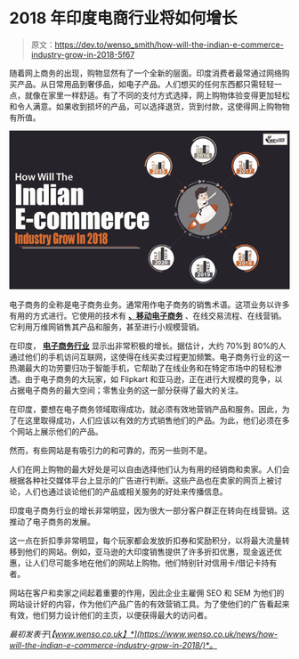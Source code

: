 # 2018 年印度电商行业将如何增长

> 原文：<https://dev.to/wenso_smith/how-will-the-indian-e-commerce-industry-grow-in-2018-5f67>

随着网上商务的出现，购物显然有了一个全新的层面。印度消费者最常通过网络购买产品。从日常用品到奢侈品，如电子产品。人们想买的任何东西都只需轻轻一点，就像在家里一样舒适。有了不同的支付方式选择，网上购物体验变得更加轻松和令人满意。如果收到损坏的产品，可以选择退货，货到付款，这使得网上购物物有所值。

[![](img/90c28f4b63411b89acf42a99e00f3691.png)](https://res.cloudinary.com/practicaldev/image/fetch/s--qd-9cRoX--/c_limit%2Cf_auto%2Cfl_progressive%2Cq_auto%2Cw_880/https://cdn-images-1.medium.com/max/639/0%2ASY2ygLfulWR4Ar2Z.jpg)

电子商务的全称是电子商务业务。通常用作电子商务的销售术语。这项业务以许多有用的方式进行。它使用的技术有 [**、移动电子商务**](https://www.wenso.co.uk/news/the-future-of-mobility-in-the-ecommerce-industry/) 、在线交易流程、在线营销。它利用万维网销售其产品和服务，甚至进行小规模营销。

在印度， [**电子商务行业**](https://www.wenso.co.uk/it-services/e-commerce/) 显示出非常积极的增长。据估计，大约 70%到 80%的人通过他们的手机访问互联网，这使得在线买卖过程更加频繁。电子商务行业的这一热潮最大的功劳要归功于智能手机，它帮助了在线业务和在特定市场中的轻松渗透。由于电子商务的大玩家，如 Flipkart 和亚马逊，正在进行大规模的竞争，以占据电子商务的最大空间；零售业务的这一部分获得了最大的关注。

在印度，要想在电子商务领域取得成功，就必须有效地营销产品和服务。因此，为了在这里取得成功，人们应该以有效的方式销售他们的产品。为此，他们必须在多个网站上展示他们的产品。

然而，有些网站是有吸引力的和可靠的，而另一些则不是。

人们在网上购物的最大好处是可以自由选择他们认为有用的经销商和卖家。人们会根据各种社交媒体平台上显示的广告进行判断。这些产品也在卖家的网页上被讨论，人们也通过谈论他们的产品或相关服务的好处来传播信息。

印度电子商务行业的增长非常明显，因为很大一部分客户群正在转向在线营销。这推动了电子商务的发展。

这一点在折扣季非常明显，每个玩家都会发放折扣券和奖励积分，以将最大流量转移到他们的网站。例如，亚马逊的大印度销售提供了许多折扣优惠，现金返还优惠，让人们尽可能多地在他们的网站上购物。他们特别针对信用卡/借记卡持有者。

网站在客户和卖家之间起着重要的作用，因此企业主雇佣 SEO 和 SEM 为他们的网站设计好的内容，作为他们产品广告的有效营销工具。为了使他们的广告看起来有效，他们努力设计他们的主页，以便获得最大的访问者。

*最初发表于*[*【www.wenso.co.uk】*](https://www.wenso.co.uk/news/how-will-the-indian-e-commerce-industry-grow-in-2018/)*。*